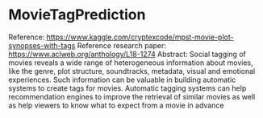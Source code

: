 # MovieTagPrediction
Reference:  https://www.kaggle.com/cryptexcode/mpst-movie-plot-synopses-with-tags
Reference research paper: https://www.aclweb.org/anthology/L18-1274
Abstract: Social tagging of movies reveals a wide range of heterogeneous information about movies, like the genre, plot structure, soundtracks, metadata, visual and emotional experiences. Such information can be valuable in building automatic systems to create tags for movies. Automatic tagging systems can help recommendation engines to improve the retrieval of similar movies as well as help viewers to know what to expect from a movie in advance
